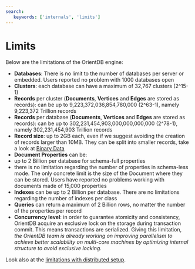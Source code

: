 ```yaml
---
search:
   keywords: ['internals', 'limits']
---
```


# Limits

Below are the limitations of the OrientDB engine:
- **Databases**: There is no limit to the number of databases per server or embedded. Users reported no problem with 1000 databases open
- **Clusters**: each database can have a maximum of 32,767 clusters (2^15-1)
- **Records** per cluster (**Documents**, **Vertices** and **Edges** are stored as records): can be up to 9,223,372,036,854,780,000 (2^63-1), namely 9,223,372 Trillion records
- **Records** per database (**Documents**, **Vertices** and **Edges** are stored as records): can be up to 302,231,454,903,000,000,000,000 (2^78-1), namely 302,231,454,903 Trillion records
- **Record size**: up to 2GB each, even if we suggest avoiding the creation of records larger than 10MB. They can be split into smaller records, take a look at [Binary Data](../java/Binary-Data.md)
- **Document Properties** can be:
 - up to 2 Billion per database for schema-full properties
 - there is no limitation regarding the number of properties in schema-less mode. The only concrete limit is the size of the Document where they can be stored. Users have reported no problems working with documents made of 15,000 properties
- **Indexes** can be up to 2 Billion per database. There are no limitations regarding the number of indexes per class
- **Queries** can return a maximum of 2 Billion rows, no matter the number of the properties per record
- **Concurrency level**: in order to guarantee atomicity and consistency, OrientDB acquire an exclusive lock on the storage during transaction commit. This means transactions are serialized. Giving this limitation, _the OrientDB team is already working on improving parallelism to achieve better scalability on multi-core machines by optimizing internal structure to avoid exclusive locking._

Look also at the [limitations with distributed setup](../Distributed-Architecture.md#limitations).
